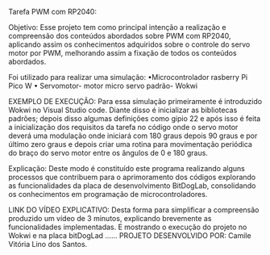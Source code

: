 Tarefa PWM com RP2040:

Objetivo: 
Esse projeto tem como principal intenção a realização e compreensão dos conteúdos abordados sobre  PWM com RP2040, aplicando assim os conhecimentos adquiridos sobre o controle do servo motor por PWM, melhorando assim a fixação de todos os conteúdos abordados.

Foi utilizado para realizar uma simulação:
•Microcontrolador rasberry Pi Pico W
• Servomotor- motor micro servo padrão- Wokwi 

EXEMPLO DE EXECUÇÃO:
Para essa  simulação primeiramente é introduzido Wokwi no Visual Studio code. Diante disso é inicializar as bibliotecas padrões; depois disso algumas definições como gipio 22 e após isso é feita a inicialização dos requisitos da tarefa no código onde o servo motor deverá uma modulação onde iniciará com 180 graus depois 90 graus e por último zero graus e depois criar uma rotina para movimentação periódica do braço do servo motor entre os ângulos de 0 e 180 graus.

Explicação: 
Deste modo é constituído este programa realizando alguns processos que  contribuem para o aprimoramento dos códigos  explorando   as funcionalidades da placa de desenvolvimento BitDogLab, consolidando os conhecimentos em programação de  microcontroladores.

LINK DO VÍDEO EXPLICATIVO:
Desta forma para simplificar a compreensão produzido um vídeo de  3 minutos, explicando  brevemente as funcionalidades implementadas. E mostrando o  execução do projeto no Wokwi e na placa bitDogLad 
......
PROJETO DESENVOLVIDO POR:
Camile Vitória Lino dos Santos.
